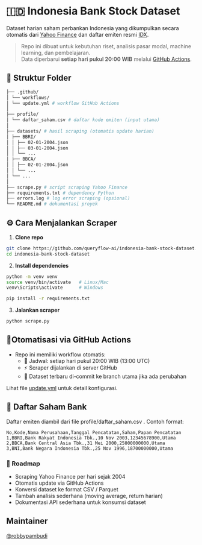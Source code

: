 # 🇮🇩 Indonesia Bank Stock Dataset

Dataset harian saham perbankan Indonesia yang dikumpulkan secara otomatis dari [Yahoo Finance](https://finance.yahoo.com/) dan daftar emiten resmi [IDX](https://www.idx.co.id/).

> Repo ini dibuat untuk kebutuhan riset, analisis pasar modal, machine learning, dan pembelajaran.  
> Data diperbarui **setiap hari pukul 20:00 WIB** melalui [GitHub Actions](.github/workflows/update.yml).

## 📂 Struktur Folder


```bash
├── .github/
│ └── workflows/
│ └── update.yml # workflow GitHub Actions
│
├── profile/
│ └── daftar_saham.csv # daftar kode emiten (input utama)
│
├── datasets/ # hasil scraping (otomatis update harian)
│ ├── BBRI/
│ │ ├── 02-01-2004.json
│ │ ├── 03-01-2004.json
│ │ └── ...
│ ├── BBCA/
│ │ ├── 02-01-2004.json
│ │ └── ...
│ └── ...
│
├── scrape.py # script scraping Yahoo Finance
├── requirements.txt # dependency Python
├── errors.log # log error scraping (opsional)
└── README.md # dokumentasi proyek
```

## ⚙️ Cara Menjalankan Scraper

1. **Clone repo**
```bash
git clone https://github.com/queryflow-ai/indonesia-bank-stock-dataset.git
cd indonesia-bank-stock-dataset
```

2. **Install dependencies**

```bash
python -m venv venv
source venv/bin/activate   # Linux/Mac
venv\Scripts\activate      # Windows

pip install -r requirements.txt
```

3. **Jalankan scraper**
```bash
python scrape.py
```



## 🤖Otomatisasi via GitHub Actions

- Repo ini memiliki workflow otomatis:
    - 📅 Jadwal: setiap hari pukul 20:00 WIB (13:00 UTC)
    - ⚡ Scraper dijalankan di server GitHub
    - 💾 Dataset terbaru di-commit ke branch utama jika ada perubahan

Lihat file [update.yml](https://github.com/queryflow-ai/indonesia-bank-stock-dataset/blob/main/.github/workflows/update.yml) untuk detail konfigurasi.

## 📝 Daftar Saham Bank

Daftar emiten diambil dari file profile/daftar_saham.csv
.
Contoh format:
```csv
No,Kode,Nama Perusahaan,Tanggal Pencatatan,Saham,Papan Pencatatan
1,BBRI,Bank Rakyat Indonesia Tbk.,10 Nov 2003,12345678900,Utama
2,BBCA,Bank Central Asia Tbk.,31 Mei 2000,25000000000,Utama
3,BNI,Bank Negara Indonesia Tbk.,25 Nov 1996,18700000000,Utama
```

### 📌 Roadmap

- Scraping Yahoo Finance per hari sejak 2004
- Otomatis update via GitHub Actions
- Konversi dataset ke format CSV / Parquet
- Tambah analisis sederhana (moving average, return harian)
- Dokumentasi API sederhana untuk konsumsi dataset

## Maintainer 
[@robbypambudi](https://github.com/robbypambudi)
